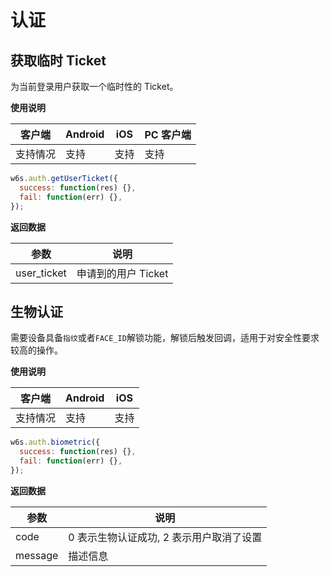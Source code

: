 # 认证

## 获取临时 Ticket
为当前登录用户获取一个临时性的 Ticket。

**使用说明**

| 客户端   | Android | iOS  | PC 客户端 |
| -------- | ------- | ---- | ----- |
| 支持情况 | 支持  | 支持 | 支持 |


```js
w6s.auth.getUserTicket({
  success: function(res) {},
  fail: function(err) {},
});
```

**返回数据**

| 参数 | 说明 |
| - | - | 
| user_ticket | 申请到的用户 Ticket |

## 生物认证 <badge type="success" text="v3.15.0+" />
需要设备具备`指纹`或者`FACE_ID`解锁功能，解锁后触发回调，适用于对安全性要求较高的操作。

**使用说明**

| 客户端   | Android | iOS  |
| -------- | ------- | ---- |
| 支持情况 | 支持  | 支持 |


```js
w6s.auth.biometric({
  success: function(res) {},
  fail: function(err) {},
});
```

**返回数据**

| 参数 | 说明 |
| - | - | 
| code | 0 表示生物认证成功, 2 表示用户取消了设置 |
| message | 描述信息 |
